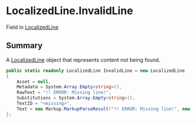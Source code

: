 # LocalizedLine.InvalidLine

Field in [LocalizedLine](/docs/api/csharp/yarn.unity.localizedline.md)

## Summary


A  [LocalizedLine](yarn.unity.localizedline.md)  object that represents content not
being found.


```csharp
public static readonly LocalizedLine InvalidLine = new LocalizedLine
{
    Asset = null,
    Metadata = System.Array.Empty<string>(),
    RawText = "!! ERROR: Missing line!",
    Substitutions = System.Array.Empty<string>(),
    TextID = "<missing>",
    Text = new Markup.MarkupParseResult("!! ERROR: Missing line!", new System.Collections.Generic.List<Markup.MarkupAttribute>())
};
```

